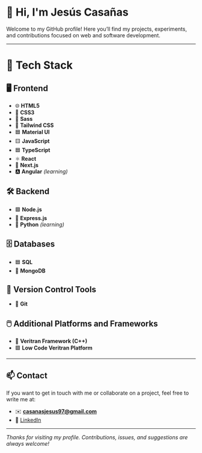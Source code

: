 # 👋 Hi, I'm Jesús Casañas

Welcome to my GitHub profile! Here you’ll find my projects, experiments, and contributions focused on web and software development.

---

# 🚀 Tech Stack

## 🖥️ Frontend  
- 🌐 **HTML5**  
- 🎨 **CSS3**  
- 💅 **Sass**  
- 🌈 **Tailwind CSS**  
- 🟦 **Material UI**  
- 🟨 **JavaScript**  
- 🟦 **TypeScript**  
- ⚛️ **React**  
- 💠 **Next.js**  
- 🅰️ **Angular** *(learning)*

## 🛠️ Backend  
- 🟩 **Node.js**  
- 🚂 **Express.js**
- 🐍 **Python** *(learning)*

## 🗄️ Databases  
- 🟦 **SQL**  
- 🍃 **MongoDB**

## 🔧 Version Control Tools  
- 🐙 **Git**

## 🖱️ Additional Platforms and Frameworks  
- 🧩 **Veritran Framework (C++)**  
- 🟪 **Low Code Veritran Platform**

---

## 📫 Contact

If you want to get in touch with me or collaborate on a project, feel free to write me at:

- ✉️ **casanasjesus97@gmail.com**
- 🔗 [LinkedIn](https://www.linkedin.com/in/jes%C3%BAs-casa%C3%B1as-485a86197/)

---

_Thanks for visiting my profile. Contributions, issues, and suggestions are always welcome!_

